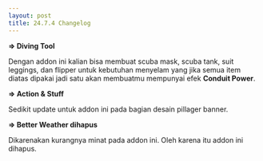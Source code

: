 ```yaml
---
layout: post
title: 24.7.4 Changelog 
---
```

**=> Diving Tool**

Dengan addon ini kalian bisa membuat scuba mask, scuba tank, suit leggings, dan flipper untuk kebutuhan menyelam yang jika semua item diatas dipakai jadi satu akan membuatmu mempunyai efek **Conduit Power**.

**=> Action & Stuff**

Sedikit update untuk addon ini pada bagian desain pillager banner.

**=> Better Weather dihapus**

Dikarenakan kurangnya minat pada addon ini. Oleh karena itu addon ini dihapus.
